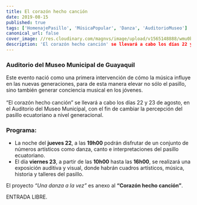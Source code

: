 ```yaml
---
title: El corazón hecho canción
date: 2019-08-15
published: true
tags: ['HomenajePasillo', 'MúsicaPopular', 'Danza', 'AuditorioMuseo']
canonical_url: false
cover_image: //res.cloudinary.com/magnvs/image/upload/v1565148888/wmu0bgogz6lplpt4xmgv.jpg
description: 'El corazón hecho canción' se llevará a cabo los días 22 y 23 de agosto, en el Auditorio del Museo Municipal, con el fin de cambiar la percepción del pasillo ecuatoriano a nivel generacional.
---
```


### Auditorio del Museo Municipal de Guayaquil  

Este evento nació como una primera intervención de cómo la música influye en las nuevas generaciones, para de esta manera elevar no sólo el pasillo, sino también generar conciencia musical en los jóvenes.<br /><br />
“El corazón hecho canción” se llevará a cabo los días 22 y 23 de agosto, en el Auditorio del Museo Municipal, con el fin de cambiar la percepción del pasillo ecuatoriano a nivel generacional.

### Programa:  

- La noche del **jueves 22**, a las **19h00** podrán disfrutar de un conjunto de números artísticos como danza, canto e interpretaciones del pasillo ecuatoriano.
- El día **viernes 23**, a partir de las **10h00** hasta las **16h00**, se realizará una exposición auditiva y visual, donde habrán cuadros artísticos, música, historia y talleres del pasillo.  

El proyecto *“Una danza a la vez”* es anexo al **“Corazón hecho canción”**.

ENTRADA LIBRE.
